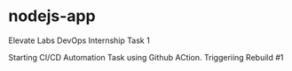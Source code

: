 # nodejs-app
Elevate Labs DevOps Internship Task 1

Starting CI/CD Automation Task using Github ACtion.
Triggeriing Rebuild #1
